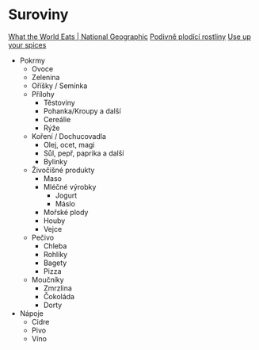 # Suroviny

[What the World Eats | National Geographic](https://www.nationalgeographic.com/what-the-world-eats/)
[Podivně plodící rostliny](https://archiv.epochtimes.cz/2013102821673/Deset-rostlin-ktere-podivuhodne-plodi-kesu-sezam-skorice-wasabi-aj.-foto-video.html)
[Use up your spices](https://lifehacker.com/how-to-konmari-your-spice-rack-and-actually-use-the-sp-1831812987)

- Pokrmy
	- Ovoce
	- Zelenina
	- Oříšky / Semínka
	- Přílohy
		- Těstoviny
		- Pohanka/Kroupy a další
		- Cereálie
		- Rýže
	- Koření / Dochucovadla
		- Olej, ocet, magi
		- Sůl, pepř, paprika a další
		- Bylinky
	- Živočišné produkty
		- Maso
		- Mléčné výrobky
			- Jogurt
			- Máslo
		- Mořské plody
		- Houby
		- Vejce
	- Pečivo
		- Chleba
		- Rohlíky
		- Bagety
		- Pizza
	- Moučníky
		- Zmrzlina
		- Čokoláda
		- Dorty
- Nápoje
	- Cidre
	- Pivo
	- Víno

